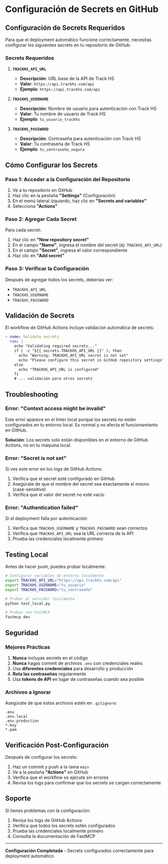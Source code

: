 # Configuración de Secrets en GitHub

## Configuración de Secrets Requeridos

Para que el deployment automático funcione correctamente, necesitas configurar los siguientes secrets en tu repositorio de GitHub:

### Secrets Requeridos

1. **`TRACKHS_API_URL`**
   - **Descripción**: URL base de la API de Track HS
   - **Valor**: `https://api.trackhs.com/api`
   - **Ejemplo**: `https://api.trackhs.com/api`

2. **`TRACKHS_USERNAME`**
   - **Descripción**: Nombre de usuario para autenticación con Track HS
   - **Valor**: Tu nombre de usuario de Track HS
   - **Ejemplo**: `tu_usuario_trackhs`

3. **`TRACKHS_PASSWORD`**
   - **Descripción**: Contraseña para autenticación con Track HS
   - **Valor**: Tu contraseña de Track HS
   - **Ejemplo**: `tu_contraseña_segura`

## Cómo Configurar los Secrets

### Paso 1: Acceder a la Configuración del Repositorio

1. Ve a tu repositorio en GitHub
2. Haz clic en la pestaña **"Settings"** (Configuración)
3. En el menú lateral izquierdo, haz clic en **"Secrets and variables"**
4. Selecciona **"Actions"**

### Paso 2: Agregar Cada Secret

Para cada secret:

1. Haz clic en **"New repository secret"**
2. En el campo **"Name"**, ingresa el nombre del secret (ej: `TRACKHS_API_URL`)
3. En el campo **"Secret"**, ingresa el valor correspondiente
4. Haz clic en **"Add secret"**

### Paso 3: Verificar la Configuración

Después de agregar todos los secrets, deberías ver:

- `TRACKHS_API_URL`
- `TRACKHS_USERNAME`
- `TRACKHS_PASSWORD`

## Validación de Secrets

El workflow de GitHub Actions incluye validación automática de secrets:

```yaml
- name: Validate secrets
  run: |
    echo "Validating required secrets..."
    if [ -z "${{ secrets.TRACKHS_API_URL }}" ]; then
      echo "Warning: TRACKHS_API_URL secret is not set"
      echo "Please configure this secret in GitHub repository settings"
    else
      echo "TRACKHS_API_URL is configured"
    fi
    # ... validación para otros secrets
```

## Troubleshooting

### Error: "Context access might be invalid"

Este error aparece en el linter local porque los secrets no están configurados en tu entorno local. Es normal y no afecta el funcionamiento en GitHub.

**Solución**: Los secrets solo están disponibles en el entorno de GitHub Actions, no en tu máquina local.

### Error: "Secret is not set"

Si ves este error en los logs de GitHub Actions:

1. Verifica que el secret esté configurado en GitHub
2. Asegúrate de que el nombre del secret sea exactamente el mismo (case-sensitive)
3. Verifica que el valor del secret no esté vacío

### Error: "Authentication failed"

Si el deployment falla por autenticación:

1. Verifica que `TRACKHS_USERNAME` y `TRACKHS_PASSWORD` sean correctos
2. Verifica que `TRACKHS_API_URL` sea la URL correcta de la API
3. Prueba las credenciales localmente primero

## Testing Local

Antes de hacer push, puedes probar localmente:

```bash
# Configurar variables de entorno localmente
export TRACKHS_API_URL="https://api.trackhs.com/api"
export TRACKHS_USERNAME="tu_usuario"
export TRACKHS_PASSWORD="tu_contraseña"

# Probar el servidor localmente
python test_local.py

# Probar con FastMCP
fastmcp dev
```

## Seguridad

### Mejores Prácticas

1. **Nunca** incluyas secrets en el código
2. **Nunca** hagas commit de archivos `.env` con credenciales reales
3. Usa **diferentes credenciales** para desarrollo y producción
4. **Rota las contraseñas** regularmente
5. Usa **tokens de API** en lugar de contraseñas cuando sea posible

### Archivos a Ignorar

Asegúrate de que estos archivos estén en `.gitignore`:

```
.env
.env.local
.env.production
*.key
*.pem
```

## Verificación Post-Configuración

Después de configurar los secrets:

1. Haz un commit y push a la rama `main`
2. Ve a la pestaña **"Actions"** en GitHub
3. Verifica que el workflow se ejecute sin errores
4. Revisa los logs para confirmar que los secrets se cargan correctamente

## Soporte

Si tienes problemas con la configuración:

1. Revisa los logs de GitHub Actions
2. Verifica que todos los secrets estén configurados
3. Prueba las credenciales localmente primero
4. Consulta la documentación de FastMCP

---

**Configuración Completada** - Secrets configurados correctamente para deployment automático
